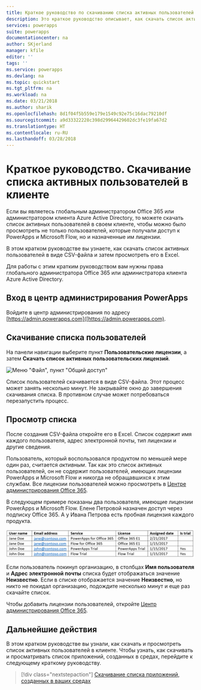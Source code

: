 ```yaml
---
title: Краткое руководство по скачиванию списка активных пользователей в клиенте | Документы Майкрософт
description: Это краткое руководство описывает, как скачать список активных пользователей в клиенте.
services: powerapps
suite: powerapps
documentationcenter: na
author: SKjerland
manager: kfile
editor: ''
tags: ''
ms.service: powerapps
ms.devlang: na
ms.topic: quickstart
ms.tgt_pltfrm: na
ms.workload: na
ms.date: 03/21/2018
ms.author: sharik
ms.openlocfilehash: 8d1f04f5b559e179e1549c92e75c16dac79210df
ms.sourcegitcommit: a9d33322228c398d29964429602dc3fe19fa67d2
ms.translationtype: HT
ms.contentlocale: ru-RU
ms.lasthandoff: 03/28/2018
---
```

# <a name="quickstart-download-a-list-of-active-users-in-your-tenant"></a>Краткое руководство. Скачивание списка активных пользователей в клиенте
Если вы являетесь глобальным администратором Office 365 или администратором клиента Azure Active Directory, то можете скачать список активных пользователей в своем клиенте, чтобы можно было просмотреть не только пользователей, которые получали доступ к PowerApps и Microsoft Flow, но и назначенные им лицензии.

В этом кратком руководстве вы узнаете, как скачать список активных пользователей в виде CSV-файла и затем просмотреть его в Excel.

Для работы с этим кратким руководством вам нужны права глобального администратора Office 365 или администратора клиента Azure Active Directory.

## <a name="sign-in-to-the-powerapps-admin-center"></a>Вход в центр администрирования PowerApps
Войдите в центр администрирования по адресу [https://admin.powerapps.com]([https://admin.powerapps.com).

## <a name="download-the-list-of-users"></a>Скачивание списка пользователей
На панели навигации выберите пункт **Пользовательские лицензии**, а затем **Скачать список активных пользовательских лицензий**.

![Меню "Файл", пункт "Общий доступ"](./media/admin-view-user-licenses/download-list.png)

Список пользователей скачивается в виде CSV-файла. Этот процесс может занять несколько минут. Не закрывайте окно до завершения скачивания списка. В противном случае может потребоваться перезапустить процесс.

## <a name="view-the-list"></a>Просмотр списка
После создания CSV-файла откройте его в Excel. Список содержит имя каждого пользователя, адрес электронной почты, тип лицензии и другие сведения.

Пользователь, который воспользовался продуктом по меньшей мере один раз, считается *активным*. Так как это список активных пользователей, он не содержит пользователей, имеющих лицензии PowerApps и Microsoft Flow и никогда не обращавшихся к этим службам. Все лицензии пользователей можно просмотреть в [Центре администрирования Office 365](https://support.office.com/article/Assign-or-remove-licenses-for-Office-365-for-business-997596b5-4173-4627-b915-36abac6786dc).

В следующем примере показаны два пользователя, имеющие лицензии PowerApps и Microsoft Flow. Елене Петровой назначен доступ через подписку Office 365. А у Ивана Петрова есть пробная лицензия каждого продукта.

![Меню "Файл", пункт "Общий доступ"](./media/admin-view-user-licenses/table2.png)

Если пользователь покинул организацию, в столбцах **Имя пользователя** и **Адрес электронной почты** списка будет отображаться значение **Неизвестно**. Если в списке отображается значение **Неизвестно**, но никто не покидал организацию, подождите несколько минут и еще раз скачайте список.

Чтобы добавить лицензии пользователей, откройте [Центр администрирования Office 365](https://support.office.com/article/Assign-or-remove-licenses-for-Office-365-for-business-997596b5-4173-4627-b915-36abac6786dc).

## <a name="next-steps"></a>Дальнейшие действия
В этом кратком руководстве вы узнали, как скачать и просмотреть список активных пользователей в клиенте. Чтобы узнать, как скачивать и просматривать список приложений, созданных в средах, перейдите к следующему краткому руководству.

> [!div class="nextstepaction"]
> [Скачивание списка приложений, созданных в ваших средах](admin-view-apps.md)
